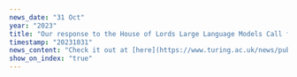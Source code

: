 ```yaml
---
news_date: "31 Oct"
year: "2023"
title: "Our response to the House of Lords Large Language Models Call for Evidence"
timestamp: "20231031"
news_content: "Check it out at [here](https://www.turing.ac.uk/news/publications/alan-turing-institutes-response-house-lords-large-language-models-call-evidence?fbclid=IwAR0p1nh3egCx_zGAGsVK8Yu_a29k2p-jtf3Qjgj-pXKNbRGbNAFLMYLg0xc)"
show_on_index: "true"
---
```

